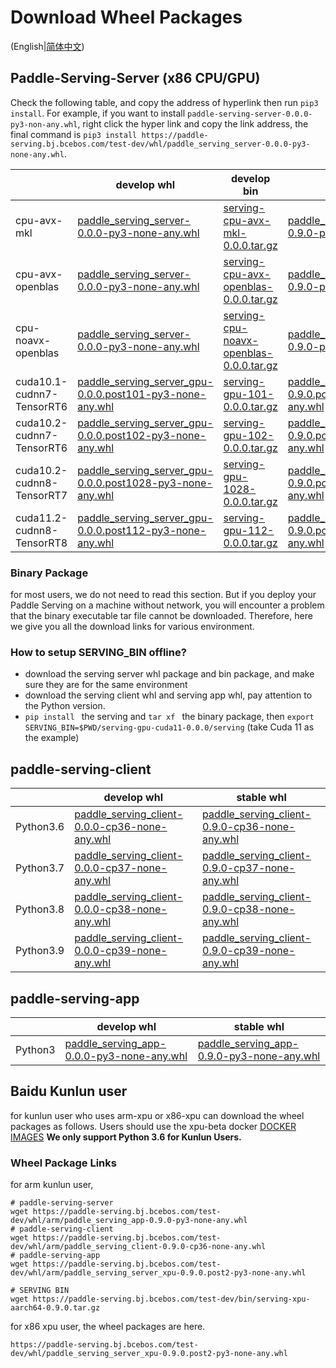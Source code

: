 # Download Wheel Packages

(English|[简体中文](./Latest_Packages_CN.md))

## Paddle-Serving-Server (x86 CPU/GPU)

Check the following table, and copy the address of hyperlink then run `pip3 install`. For example, if you want to install `paddle-serving-server-0.0.0-py3-non-any.whl`, right click the hyper link and copy the link address, the final command is `pip3 install https://paddle-serving.bj.bcebos.com/test-dev/whl/paddle_serving_server-0.0.0-py3-none-any.whl`.

|                           | develop whl                                                                                                                                                              | develop bin                                                                                                                             | stable whl                                                                                                                                                               | stable bin                                                                                                                              |
|---------------------------|--------------------------------------------------------------------------------------------------------------------------------------------------------------------------|-----------------------------------------------------------------------------------------------------------------------------------------|--------------------------------------------------------------------------------------------------------------------------------------------------------------------------|-----------------------------------------------------------------------------------------------------------------------------------------|
| cpu-avx-mkl               | [paddle_serving_server-0.0.0-py3-none-any.whl ](https://paddle-serving.bj.bcebos.com/test-dev/whl/paddle_serving_server-0.0.0-py3-none-any.whl)                          | [serving-cpu-avx-mkl-0.0.0.tar.gz](https://paddle-serving.bj.bcebos.com/test-dev/bin/serving-cpu-avx-mkl-0.0.0.tar.gz)                  | [paddle_serving_server-0.9.0-py3-none-any.whl ](https://paddle-serving.bj.bcebos.com/test-dev/whl/paddle_serving_server-0.9.0-py3-none-any.whl)                          | [serving-cpu-avx-mkl-0.9.0.tar.gz](https://paddle-serving.bj.bcebos.com/test-dev/bin/serving-cpu-avx-mkl-0.9.0.tar.gz)                  |
| cpu-avx-openblas          | [paddle_serving_server-0.0.0-py3-none-any.whl ](https://paddle-serving.bj.bcebos.com/test-dev/whl/paddle_serving_server-0.0.0-py3-none-any.whl)                          | [serving-cpu-avx-openblas-0.0.0.tar.gz](https://paddle-serving.bj.bcebos.com/test-dev/bin/serving-cpu-avx-openblas-0.0.0.tar.gz)        | [paddle_serving_server-0.9.0-py3-none-any.whl ](https://paddle-serving.bj.bcebos.com/test-dev/whl/paddle_serving_server-0.9.0-py3-none-any.whl)                          | [serving-cpu-avx-openblas-0.9.0.tar.gz](https://paddle-serving.bj.bcebos.com/test-dev/bin/serving-cpu-avx-openblas-0.9.0.tar.gz)        |
| cpu-noavx-openblas        | [paddle_serving_server-0.0.0-py3-none-any.whl ](https://paddle-serving.bj.bcebos.com/test-dev/whl/paddle_serving_server-0.0.0-py3-none-any.whl)                          | [serving-cpu-noavx-openblas-0.0.0.tar.gz]( https://paddle-serving.bj.bcebos.com/test-dev/bin/serving-cpu-noavx-openblas-0.0.0.tar.gz) | [paddle_serving_server-0.9.0-py3-none-any.whl ](https://paddle-serving.bj.bcebos.com/test-dev/whl/paddle_serving_server-0.9.0-py3-none-any.whl)                          | [serving-cpu-noavx-openblas-0.9.0.tar.gz]( https://paddle-serving.bj.bcebos.com/test-dev/bin/serving-cpu-noavx-openblas-0.9.0.tar.gz) |
| cuda10.1-cudnn7-TensorRT6 | [paddle_serving_server_gpu-0.0.0.post101-py3-none-any.whl ](https://paddle-serving.bj.bcebos.com/test-dev/whl/paddle_serving_server_gpu-0.0.0.post101-py3-none-any.whl)  | [serving-gpu-101-0.0.0.tar.gz](https://paddle-serving.bj.bcebos.com/test-dev/bin/serving-gpu-101-0.0.0.tar.gz)                          | [paddle_serving_server_gpu-0.9.0.post101-py3-none-any.whl ](https://paddle-serving.bj.bcebos.com/test-dev/whl/paddle_serving_server_gpu-0.9.0.post101-py3-none-any.whl)  | [serving-gpu-101-0.9.0.tar.gz](https://paddle-serving.bj.bcebos.com/test-dev/bin/serving-gpu-101-0.9.0.tar.gz)                          |
| cuda10.2-cudnn7-TensorRT6 | [paddle_serving_server_gpu-0.0.0.post102-py3-none-any.whl ](https://paddle-serving.bj.bcebos.com/test-dev/whl/paddle_serving_server_gpu-0.0.0.post102-py3-none-any.whl)  | [serving-gpu-102-0.0.0.tar.gz](https://paddle-serving.bj.bcebos.com/test-dev/bin/serving-gpu-102-0.0.0.tar.gz)                          | [paddle_serving_server_gpu-0.9.0.post102-py3-none-any.whl ](https://paddle-serving.bj.bcebos.com/test-dev/whl/paddle_serving_server_gpu-0.9.0.post102-py3-none-any.whl)  | [serving-gpu-102-0.9.0.tar.gz](https://paddle-serving.bj.bcebos.com/test-dev/bin/serving-gpu-102-0.9.0.tar.gz)                          |
| cuda10.2-cudnn8-TensorRT7 | [paddle_serving_server_gpu-0.0.0.post1028-py3-none-any.whl ](https://paddle-serving.bj.bcebos.com/test-dev/whl/paddle_serving_server_gpu-0.0.0.post102-py3-none-any.whl) | [serving-gpu-1028-0.0.0.tar.gz](https://paddle-serving.bj.bcebos.com/test-dev/bin/serving-gpu-1028-0.0.0.tar.gz)                     | [paddle_serving_server_gpu-0.9.0.post1028-py3-none-any.whl ](https://paddle-serving.bj.bcebos.com/test-dev/whl/paddle_serving_server_gpu-0.9.0.post102-py3-none-any.whl) | [serving-gpu-1028-0.9.0.tar.gz]( https://paddle-serving.bj.bcebos.com/test-dev/bin/serving-gpu-1028-0.9.0.tar.gz )                     |
| cuda11.2-cudnn8-TensorRT8 | [paddle_serving_server_gpu-0.0.0.post112-py3-none-any.whl ](https://paddle-serving.bj.bcebos.com/test-dev/whl/paddle_serving_server_gpu-0.0.0.post112-py3-none-any.whl)  | [serving-gpu-112-0.0.0.tar.gz](https://paddle-serving.bj.bcebos.com/test-dev/bin/serving-gpu-112-0.0.0.tar.gz)                       | [paddle_serving_server_gpu-0.9.0.post112-py3-none-any.whl ](https://paddle-serving.bj.bcebos.com/test-dev/whl/paddle_serving_server_gpu-0.9.0.post112-py3-none-any.whl)   | [serving-gpu-112-0.9.0.tar.gz]( https://paddle-serving.bj.bcebos.com/test-dev/bin/serving-gpu-112-0.9.0.tar.gz )                       |

### Binary Package
for most users, we do not need to read this section. But if you deploy your Paddle Serving on a machine without network, you will encounter a problem that the binary executable tar file cannot be downloaded. Therefore, here we give you all the download links for various environment.

### How to setup SERVING_BIN offline?

- download the serving server whl package and bin package, and make sure they are for the same environment
- download the serving client whl and serving app whl, pay attention to the Python version.
- `pip install ` the serving and `tar xf ` the binary package, then `export SERVING_BIN=$PWD/serving-gpu-cuda11-0.0.0/serving` (take Cuda 11 as the example)

## paddle-serving-client 

|  | develop whl                                                                                                                                      | stable whl                                                                                                                                        |
|-----------------------|--------------------------------------------------------------------------------------------------------------------------------------------------|---------------------------------------------------------------------------------------------------------------------------------------------------|
| Python3.6             | [paddle_serving_client-0.0.0-cp36-none-any.whl](https://paddle-serving.bj.bcebos.com/test-dev/whl/paddle_serving_client-0.0.0-cp36-none-any.whl) | [paddle_serving_client-0.9.0-cp36-none-any.whl](https://paddle-serving.bj.bcebos.com/test-dev/whl/paddle_serving_client-0.9.0-cp36-none-any.whl)  |
| Python3.7             | [paddle_serving_client-0.0.0-cp37-none-any.whl](https://paddle-serving.bj.bcebos.com/test-dev/whl/paddle_serving_client-0.0.0-cp37-none-any.whl) | [paddle_serving_client-0.9.0-cp37-none-any.whl](https://paddle-serving.bj.bcebos.com/test-dev/whl/paddle_serving_client-0.9.0-cp37-none-any.whl)  |
| Python3.8             | [paddle_serving_client-0.0.0-cp38-none-any.whl](https://paddle-serving.bj.bcebos.com/test-dev/whl/paddle_serving_client-0.0.0-cp38-none-any.whl) | [paddle_serving_client-0.9.0-cp38-none-any.whl](https://paddle-serving.bj.bcebos.com/test-dev/whl/paddle_serving_client-0.9.0-cp38-none-any.whl)  |
| Python3.9             | [paddle_serving_client-0.0.0-cp39-none-any.whl](https://paddle-serving.bj.bcebos.com/test-dev/whl/paddle_serving_client-0.0.0-cp39-none-any.whl) | [paddle_serving_client-0.9.0-cp39-none-any.whl](https://paddle-serving.bj.bcebos.com/test-dev/whl/paddle_serving_client-0.9.0-cp38-none-any.whl)  |
## paddle-serving-app

|         | develop whl                                                                                                                              | stable whl                                                                                                                                  |
|---------|------------------------------------------------------------------------------------------------------------------------------------------|---------------------------------------------------------------------------------------------------------------------------------------------|
| Python3 | [paddle_serving_app-0.0.0-py3-none-any.whl](https://paddle-serving.bj.bcebos.com/test-dev/whl/paddle_serving_app-0.0.0-py3-none-any.whl) | [ paddle_serving_app-0.9.0-py3-none-any.whl ]( https://paddle-serving.bj.bcebos.com/test-dev/whl/paddle_serving_app-0.9.0-py3-none-any.whl) |


## Baidu Kunlun user
for kunlun user who uses arm-xpu or x86-xpu can download the wheel packages as follows. Users should use the xpu-beta docker [DOCKER IMAGES](./Docker_Images_CN.md) 
**We only support Python 3.6 for Kunlun Users.**

### Wheel Package Links

for arm kunlun user, 
```shell
# paddle-serving-server
wget https://paddle-serving.bj.bcebos.com/test-dev/whl/arm/paddle_serving_app-0.9.0-py3-none-any.whl
# paddle-serving-client
wget https://paddle-serving.bj.bcebos.com/test-dev/whl/arm/paddle_serving_client-0.9.0-cp36-none-any.whl
# paddle-serving-app
wget https://paddle-serving.bj.bcebos.com/test-dev/whl/arm/paddle_serving_server_xpu-0.9.0.post2-py3-none-any.whl

# SERVING BIN
wget https://paddle-serving.bj.bcebos.com/test-dev/bin/serving-xpu-aarch64-0.9.0.tar.gz
```
 
for x86 xpu user, the wheel packages are here.
```shell
https://paddle-serving.bj.bcebos.com/test-dev/whl/paddle_serving_server_xpu-0.9.0.post2-py3-none-any.whl
```


